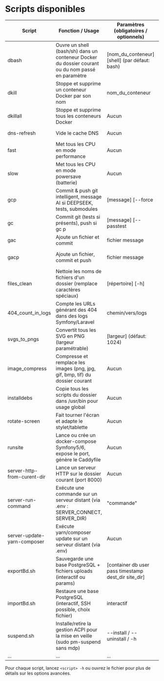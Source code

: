 
# Scripts disponibles

| Script                        | Fonction / Usage                                                                                                   | Paramètres (obligatoires / optionnels)                | Exemple d'appel                                      | Retour / Effet principal                      |
|-------------------------------|-------------------------------------------------------------------------------------------------------------------|-------------------------------------------------------|------------------------------------------------------|-----------------------------------------------|
| dbash                         | Ouvre un shell (bash/sh) dans un conteneur Docker du dossier courant ou du nom passé en paramètre                  | [nom_du_conteneur] [shell] (par défaut: bash)         | dbash  ou  dbash mariadb sh                          | Shell interactif dans le conteneur           |
| dkill                         | Stoppe et supprime un conteneur Docker par son nom                                                                | nom_du_conteneur                                     | dkill test                                           | Arrêt et suppression du conteneur            |
| dkillall                      | Stoppe et supprime tous les conteneurs Docker                                                                     | Aucun                                                | dkillall                                             | Tous les conteneurs supprimés                |
| dns-refresh                   | Vide le cache DNS                                                                                                 | Aucun                                                | dns-refresh                                         | Rafraîchit le cache DNS                      |
| fast                          | Met tous les CPU en mode performance                                                                              | Aucun                                                | fast                                                | CPU en mode performance                      |
| slow                          | Met tous les CPU en mode powersave (batterie)                                                                     | Aucun                                                | slow                                                | CPU en mode économie                        |
| gcp                           | Commit & push git intelligent, message AI si DEEPSEEK, tests, submodules                                         | [message] [--force|-f] [--passtest|-p] [--help|-h]     | gcp "fix: bug" ou juste gcp                          | Commit, push, message auto si AI             |
| gc                            | Commit git (tests si présents), push si gc p                                                                     | [message] [--passtest|-p] [--help|-h]                 | gc "update"                                         | Commit (et push si gc p)                     |
| gac                           | Ajoute un fichier et commit                                                                                       | fichier message                                      | gac toto.txt "ajout toto"                              | Commit du fichier                             |
| gacp                          | Ajoute un fichier, commit et push                                                                                 | fichier message                                      | gacp toto.txt "ajout toto"                             | Commit + push du fichier                     |
| files_clean                   | Nettoie les noms de fichiers d'un dossier (remplace caractères spéciaux)                                         | [répertoire] [-h]                                     | files_clean  ou  files_clean /tmp                      | Fichiers renommés, log console               |
| 404_count_in_logs             | Compte les URLs générant des 404 dans des logs Symfony/Laravel                                                    | chemin/vers/logs                                     | 404_count_in_logs /var/logs/app                        | Affiche les URLs et le nombre de 404         |
| svgs_to_pngs                  | Convertit tous les SVG en PNG (largeur paramétrable)                                                              | [largeur] (défaut: 1024)                              | svgs_to_pngs 3000                                     | PNG générés dans le dossier courant          |
| image_compress                | Compresse et remplace les images (png, jpg, gif, bmp, tif) du dossier courant                                    | Aucun                                                | image_compress                                       | Images compressées                           |
| installdebs                   | Copie tous les scripts du dossier dans /usr/bin pour usage global                                                 | Aucun                                                | installdebs                                         | Scripts copiés dans /usr/bin                 |
| rotate-screen                 | Fait tourner l'écran et adapte le stylet/tablette                                                                | Aucun                                                | rotate-screen                                       | Rotation écran + périphériques               |
| runsite                       | Lance ou crée un docker-compose Symfony5/6, expose le port, génère le Caddyfile                                  | Aucun                                                | runsite                                             | Lancement du site, URL affichée              |
| server-http-from-curent-dir   | Lance un serveur HTTP sur le dossier courant (port 8000)                                                          | Aucun                                                | server-http-from-curent-dir                            | Serveur HTTP local, URL console              |
| server-run-command            | Exécute une commande sur un serveur distant (via .env : SERVER_CONNECT, SERVER_DIR)                              | "commande"                                          | server-run-command "ls -l"                              | Résultat de la commande distante             |
| server-update-yarn-composer   | Exécute yarn/composer update sur un serveur distant (via .env)                                                    | Aucun                                                | server-update-yarn-composer                             | MAJ distante, maintenance                    |
| exportBd.sh                   | Sauvegarde une base PostgreSQL + fichiers uploads (interactif ou params)                                          | [container db user pass timestamp dest_dir site_dir]  | exportBd.sh ou exportBd.sh rss-db dbrss ...           | Fichiers .sql et .tar.gz générés             |
| importBd.sh                   | Restaure une base PostgreSQL (interactif, SSH possible, choix fichier)                                            | interactif                                           | importBd.sh                                         | Restauration base, logs console              |
| suspend.sh                    | Installe/retire la gestion ACPI pour la mise en veille (sudo pm-suspend sans mdp)                                 | --install / --uninstall / -h                         | suspend.sh --install                                   | Mise en veille, config ACPI                  |
| ...                           | ...                                                                                                               | ...                                                   | ...                                                 | ...                                           |

Pour chaque script, lancez `<script> -h` ou ouvrez le fichier pour plus de détails sur les options avancées.

